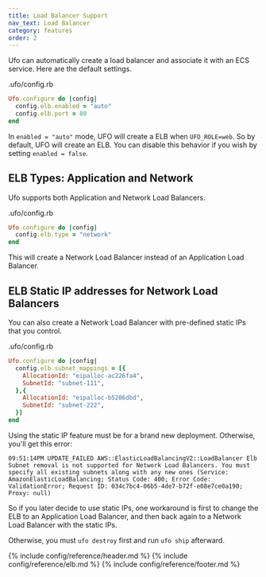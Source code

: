 ```yaml
---
title: Load Balancer Support
nav_text: Load Balancer
category: features
order: 2
---
```


Ufo can automatically create a load balancer and associate it with an ECS service. Here are the default settings.

.ufo/config.rb

```ruby
Ufo.configure do |config|
  config.elb.enabled = "auto"
  config.elb.port = 80
end
```

In `enabled = "auto"` mode, UFO will create a ELB  when `UFO_ROLE=web`. So by default, UFO will create an ELB. You can disable this behavior if you wish by setting `enabled = false`.

## ELB Types: Application and Network

Ufo supports both Application and Network Load Balancers.

.ufo/config.rb

```ruby
Ufo.configure do |config|
  config.elb.type = "network"
end
```

This will create a Network Load Balancer instead of an Application Load Balancer.

## ELB Static IP addresses for Network Load Balancers

You can also create a Network Load Balancer with pre-defined static IPs that you control.

.ufo/config.rb

```ruby
Ufo.configure do |config|
  config.elb.subnet_mappings = [{
    AllocationId: "eipalloc-ac226fa4",
    SubnetId: "subnet-111",
  },{
    AllocationId: "eipalloc-b5206dbd",
    SubnetId: "subnet-222",
  }]
end
```

Using the static IP feature must be for a brand new deployment. Otherwise, you'll get this error:

    09:51:14PM UPDATE_FAILED AWS::ElasticLoadBalancingV2::LoadBalancer Elb Subnet removal is not supported for Network Load Balancers. You must specify all existing subnets along with any new ones (Service: AmazonElasticLoadBalancing; Status Code: 400; Error Code: ValidationError; Request ID: 034c7bc4-06b5-4de7-b72f-e08e7ce0a190; Proxy: null)

So if you later decide to use static IPs, one workaround is first to change the ELB to an Application Load Balancer, and then back again to a Network Load Balancer with the static IPs.

Otherwise, you must `ufo destroy` first and run `ufo ship` afterward.

{% include config/reference/header.md %}
{% include config/reference/elb.md %}
{% include config/reference/footer.md %}
